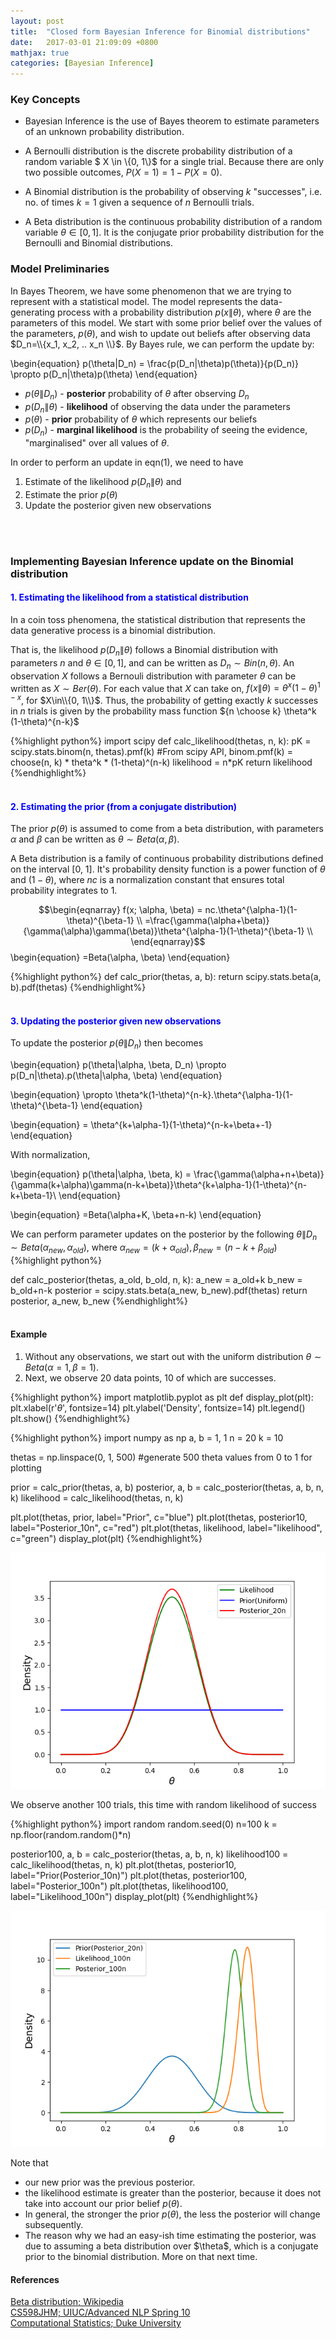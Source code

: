 ```yaml
---
layout: post
title:  "Closed form Bayesian Inference for Binomial distributions"
date:   2017-03-01 21:09:09 +0800
mathjax: true
categories: [Bayesian Inference]
---
```

### Key Concepts

* Bayesian Inference is the use of Bayes theorem to estimate parameters of an unknown probability distribution.

* A Bernoulli distribution is the discrete probability distribution of a random variable \$ X \in \\{0, 1\\}\$ for a single trial. Because there are only two possible outcomes, $P(X=1) = 1-P(X=0)$. 

* A Binomial distribution is the probability of observing $k$ "successes", i.e. no. of times $k=1$ given a sequence of $n$ Bernoulli trials. 

* A Beta distribution is the continuous probability distribution of a random variable $\theta \in [0, 1]$. It is the conjugate prior probability distribution for the Bernoulli and Binomial distributions.

### Model Preliminaries

In Bayes Theorem, we have some phenomenon that we are trying to represent with a statistical model. 
The model represents the data-generating process with a probability distribution $p(x\|\theta)$, 
where $\theta$ are the parameters of this model. We start with some prior belief over the values of the parameters, $p(\theta)$, and wish to update out beliefs after observing data $D_n=\\{x_1, x_2, .. x_n \\}$. By Bayes rule, we can perform the update by:

\begin{equation}
p(\theta\|D_n) = \frac{p(D_n\|\theta)p(\theta)}{p(D_n)} \propto p(D_n\|\theta)p(\theta)
\end{equation}

  * $p(\theta\|D_n)$ - **posterior** probability of $\theta$ after observing $D_n$
  * $p(D_n\|\theta)$ - **likelihood** of observing the data under the parameters
  * $p(\theta)$ - **prior** probability of $\theta$ which represents our beliefs
  * $p(D_n)$ - **marginal likelihood** is the probability of seeing the evidence, "marginalised" over all values of $\theta$.

In order to perform an update in eqn(1), we need to have 

1. Estimate of the likelihood $p(D_n\|\theta)$ and 
2. Estimate the prior $p(\theta)$
3. Update the posterior given new observations
<br>
<br>

### Implementing Bayesian Inference update on the Binomial distribution

#### <span style="color:blue">1. Estimating the likelihood from a statistical distribution</span>
In a coin toss phenomena, the statistical distribution that represents the data generative process is a binomial distribution. 

That is, the likelihood $p(D_n\|\theta)$ follows a Binomial distribution with parameters $n$ and $\theta\in[0,1]$, and can be written as $D_n \sim Bin(n, \theta)$. An observation $X$ follows a Bernouli distribution with parameter $\theta$ can be written as $X\sim Ber(\theta)$. For each value that $X$ can take on, $f(x\|\theta) = \theta^x(1-\theta)^{1-x}$, for $X\in\\{0, 1\\}$.
Thus, the probability of getting exactly $k$ successes in $n$ trials is given by the probability mass function ${n \choose k} \theta^k (1-\theta)^{n-k}$

{%highlight python%}
import scipy
def calc_likelihood(thetas, n, k):
  pK = scipy.stats.binom(n, thetas).pmf(k)
  #From scipy API, binom.pmf(k) = choose(n, k) * theta^k * (1-theta)^(n-k)
  likelihood = n*pK
  return likelihood
{%endhighlight%}
<br>
<br>
#### <span style="color:blue"> 2. Estimating the prior (from a conjugate distribution)</span>

The prior $p(\theta)$ is assumed to come from a beta distribution, with parameters $\alpha$ and $\beta$ can be written as $\theta \sim Beta(\alpha, \beta)$. 

A Beta distribution is a family of continuous probability distributions defined on the interval [0, 1]. It's probability density function is a power function of $\theta$ and $(1-\theta)$, where $nc$ is a normalization constant that ensures total probability integrates to 1.

$$\begin{eqnarray}
f(x; \alpha, \beta) =  nc.\theta^{\alpha-1}(1-\theta)^{\beta-1} \\
=\frac{\gamma(\alpha+\beta)}{\gamma(\alpha)\gamma(\beta)}\theta^{\alpha-1}(1-\theta)^{\beta-1} \\
\end{eqnarray}$$
\begin{equation}
=Beta(\alpha, \beta)
\end{equation}

{%highlight python%}
def calc_prior(thetas, a, b):
  return scipy.stats.beta(a, b).pdf(thetas)
{%endhighlight%}
<br>
<br>
#### <span style="color:blue"> 3. Updating the posterior given new observations </span>

To update the posterior $p(\theta\|D_n)$ then becomes

\begin{equation}
p(\theta\|\alpha, \beta, D_n) \propto p(D_n\|\theta).p(\theta\|\alpha, \beta)
\end{equation}

\begin{equation}
\propto \theta^k(1-\theta)^{n-k}.\theta^{\alpha-1}(1-\theta)^{\beta-1}
\end{equation}

\begin{equation}
= \theta^{k+\alpha-1}(1-\theta)^{n-k+\beta+-1}
\end{equation}

With normalization,

\begin{equation}
p(\theta\|\alpha, \beta, k) = \frac{\gamma(\alpha+n+\beta)}{\gamma(k+\alpha)\gamma(n-k+\beta)}\theta^{k+\alpha-1}(1-\theta)^{n-k+\beta-1}\\
\end{equation}

\begin{equation}
=Beta(\alpha+K, \beta+n-k)
\end{equation}


We can perform parameter updates on the posterior by the following $\theta\|D_n \sim Beta(\alpha_{new}, \alpha_{old})$, where $\alpha_{new} = (k+\alpha_{old}), \beta_{new} = (n-k+\beta_{old})$
{%highlight python%}

def calc_posterior(thetas, a_old, b_old, n, k):
  a_new = a_old+k
  b_new = b_old+n-k
  posterior = scipy.stats.beta(a_new, b_new).pdf(thetas)
  return posterior, a_new, b_new
{%endhighlight%}
<br>
<br>
#### **Example**
1. Without any observations, we start out with the uniform distribution $\theta \sim Beta(\alpha=1, \beta=1)$.
2. Next, we observe 20 data points, 10 of which are successes.

{%highlight python%}
import matplotlib.pyplot as plt
def display_plot(plt):
  plt.xlabel(r'$\theta$', fontsize=14)
  plt.ylabel('Density', fontsize=14)
  plt.legend()
  plt.show()
{%endhighlight%}

{%highlight python%}
import numpy as np
a, b = 1, 1
n = 20
k = 10

thetas = np.linspace(0, 1, 500) #generate 500 theta values from 0 to 1 for plotting

prior = calc_prior(thetas, a, b)
posterior, a, b = calc_posterior(thetas, a, b, n, k)
likelihood = calc_likelihood(thetas, n, k)

plt.plot(thetas, prior, label="Prior", c="blue")
plt.plot(thetas, posterior10, label="Posterior_10n", c="red")
plt.plot(thetas, likelihood, label="likelihood", c="green")
display_plot(plt)
{%endhighlight%}

![Fig1](/assets/Closed-Form-Toy-Bayesian-Inference-Fig1.png)

We observe another 100 trials, this time with random likelihood of success


{%highlight python%}
import random
random.seed(0)
n=100
k = np.floor(random.random()*n)

posterior100, a, b = calc_posterior(thetas, a, b, n, k)
likelihood100 = calc_likelihood(thetas, n, k)
plt.plot(thetas, posterior10, label="Prior(Posterior_10n)")
plt.plot(thetas, posterior100, label="Posterior_100n")
plt.plot(thetas, likelihood100, label="Likelihood_100n")
display_plot(plt)
{%endhighlight%}

![Fig2](/assets/Closed-Form-Toy-Bayesian-Inference-Fig2.png)

Note that 
* our new prior was the previous posterior. 
* the likelihood estimate is greater than the posterior, because it does not take into account our prior belief $p(\theta)$.
* In general, the stronger the prior $p(\theta)$, the less the posterior will change subsequently.
* The reason why we had an easy-ish time estimating the posterior, was due to assuming a beta distribution over \$\theta$, which is a conjugate prior to the binomial distribution. More on that next time.

#### References
[Beta distribution; Wikipedia](https://en.wikipedia.org/wiki/Beta_distribution)
<br>
[CS598JHM; UIUC/Advanced NLP Spring 10](https://courses.engr.illinois.edu/cs598jhm/sp2010/Slides/Lecture02HO.pdf)
<br>
[Computational Statistics; Duke University](https://people.duke.edu/~ccc14/sta-663/MCMC.html)

